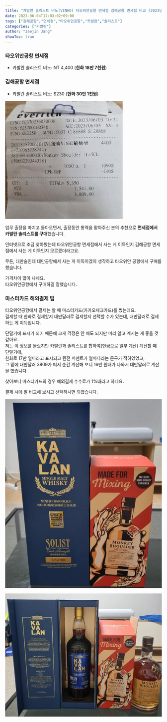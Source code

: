 ```yaml
---
title: "카발란 솔리스트 비노(VINHO) 타오위안공항 면세점 김해공항 면세점 비교 (2023년 6월)"
date: 2023-06-04T17:03:02+09:00
tags: ["김해공항","면세점","타오위안공항","카발란","솔리스트"]
categories: ["카발란"]
author: "Jaejin Jang"
showToc: true
---
```


### 타오위안공항 면세점
- 카발란 솔리스트 비노: NT 4,400 (**한화 18만 7천원**)

### 김해공항 면세점
- 카발란 솔리스트 비노: $230 (**한화 30만 1천원**)

![카발란 솔리스트, 몽키숄더](/wisky_receipt.jpg)


업무 출장을 마치고 돌아오면서, 출장동안 통역을 맡아주신 분의 추천으로 **면세점에서 카발란 솔리스트를 구매**했습니다.  

인터넷으로 조금 찾아봤는데 타오위안공항 면세점에서 사는 게 이득인지 김해공항 면세점에서 사는 게 이득인지 모르겠더라고요.

무튼, 대만술인데 대만공항에서 사는 게 이득이겠지 생각하고 타오위안 공항에서 구매를 했습니다.

가격차이 많이 나네요.  
타오위안공항에서 구매하길 잘했습니다.


### 마스터카드 해외결제 팁
타오위안공항에서 결제는 할 때 마스터카드(카카오체크카드)를 썼는데요.  
결제할 때 한화로 결제할지 대만달러로 결제할지 선택할 수가 있는데, 대만달러로 결제하는 게 이득입니다.  

단말기에 표시가 되기 때문에 크게 걱정은 안 해도 되지만 미리 알고 계시는 게 좋을 것 같아요.  
저는 이 정보를 몰랐지만 카발란과 솔리스트를 합하여(현금으로 일부 계산) 계산할 때 단말기에,  
한화로 17만 얼마라고 표시되고 환전 퍼센트가 얼마다라는 문구가 적혀있었고,  
그 밑에 대만달러 3809가 떠서 순간 계산해 보니 16만 원대가 나와서 대만달러로 계산을 했습니다.

찾아보니 마스터카드의 경우 해외결제 수수료가 1%대라고 하네요.  

결제 시에 잘 비교해 보시고 선택하시면 되겠습니다.

![카발란 솔리스트, 몽키숄더](/wisky_1.jpg)

![카발란 솔리스트, 몽키숄더](/wisky_2.jpg)